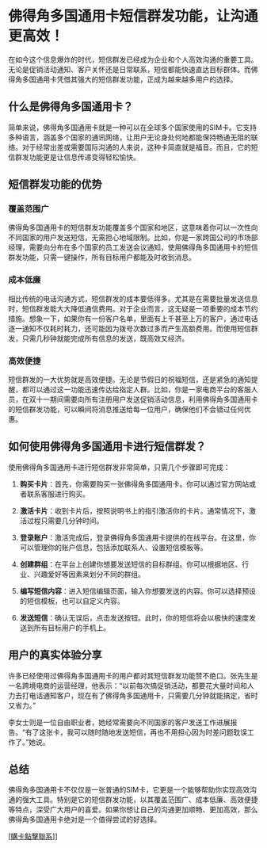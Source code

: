 # 佛得角多国通用卡短信群发功能，让沟通更高效！

在如今这个信息爆炸的时代，短信群发已经成为企业和个人高效沟通的重要工具。无论是促销活动通知、客户关怀还是日常联系，短信都能快速直达目标群体。而佛得角多国通用卡凭借其强大的短信群发功能，正成为越来越多用户的选择。

## 什么是佛得角多国通用卡？

简单来说，佛得角多国通用卡就是一种可以在全球多个国家使用的SIM卡。它支持多种语言，涵盖多个国家的通讯网络，让用户无论身处何地都能保持畅通无阻的联络。对于经常出差或需要国际沟通的人来说，这种卡简直就是福音。而且，它的短信群发功能更是让信息传递变得轻松愉快。

## 短信群发功能的优势

### 覆盖范围广

佛得角多国通用卡的短信群发功能覆盖多个国家和地区，这意味着你可以一次性向不同国家的用户发送短信，无需担心地域限制。比如，你是一家跨国公司的市场部经理，需要向分布在多个国家的员工发送会议通知，使用佛得角多国通用卡的短信群发功能，只需一键操作，所有目标用户都能及时收到消息。

### 成本低廉

相比传统的电话沟通方式，短信群发的成本要低得多。尤其是在需要批量发送信息时，短信群发能大大降低通信费用。对于企业而言，这无疑是一项重要的成本节约措施。想象一下，如果你有一份客户名单，里面有上千甚至上万的客户，通过电话逐一通知不仅耗时耗力，还可能因为拨号次数过多而产生高额费用。而使用短信群发，只需几秒钟就能完成所有信息的发送，既高效又经济。

### 高效便捷

短信群发的一大优势就是高效便捷。无论是节假日的祝福短信，还是紧急的通知提醒，都可以通过这一功能迅速传达给指定人群。比如，你是一家电商平台的客服人员，在双十一期间需要向所有注册用户发送促销活动信息，利用佛得角多国通用卡的短信群发功能，可以瞬间将消息推送给每一位用户，确保他们不会错过任何优惠。

## 如何使用佛得角多国通用卡进行短信群发？

使用佛得角多国通用卡进行短信群发非常简单，只需几个步骤即可完成：

1. **购买卡片**：首先，你需要购买一张佛得角多国通用卡。你可以通过官方网站或者联系客服进行购买。

2. **激活卡片**：收到卡片后，按照说明书上的指引激活你的卡片。通常情况下，激活过程只需要几分钟时间。

3. **登录账户**：激活完成后，登录佛得角多国通用卡提供的在线平台。在这里，你可以管理你的账户信息，包括添加联系人、设置短信模板等。

4. **创建群组**：在平台上创建你想要发送短信的目标群组。你可以根据地区、行业、兴趣爱好等因素来划分不同的群组。

5. **编写短信内容**：进入短信编辑页面，输入你想要发送的内容。你可以选择预设的短信模板，也可以自定义内容。

6. **发送短信**：确认无误后，点击发送按钮。此时，你的短信将会以极快的速度发送到所有目标用户的手机上。

## 用户的真实体验分享

许多已经使用过佛得角多国通用卡的用户都对其短信群发功能赞不绝口。张先生是一名跨境电商的运营经理，他表示：“以前每次搞促销活动，都要花大量时间和人力去打电话通知客户，现在有了佛得角多国通用卡，只需要几分钟就能搞定，省时又省力。”

李女士则是一位自由职业者，她经常需要向不同国家的客户发送工作进展报告。“有了这张卡，我可以随时随地发送短信，再也不用担心因为时差问题耽误工作了。”她说。

## 总结

佛得角多国通用卡不仅仅是一张普通的SIM卡，它更是一个能够帮助你实现高效沟通的强大工具。特别是它的短信群发功能，以其覆盖范围广、成本低廉、高效便捷等特点，深受广大用户的喜爱。如果你想让自己的沟通更加顺畅、更加高效，那么佛得角多国通用卡绝对是一个值得尝试的好选择。

[[購卡點擊聯系](https://t.me/s/esim1088)]]